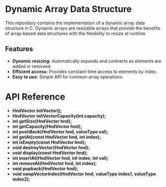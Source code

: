 # Dynamic Array Data Structure

This repository contains the implementation of a dynamic array data structure in C. Dynamic arrays are resizable arrays that provide the benefits of array-based data structures with the flexibility to resize at runtime.

## Features

- **Dynamic resizing:** Automatically expands and contracts as elements are added or removed.
- **Efficient access:** Provides constant-time access to elements by index.
- **Easy to use:** Simple API for common array operations.

# API Reference

- **HndVector initVector();**
- **HndVector initVectorCapacity(int capacity);**
- **int getSize(HndVector hnd);**
- **int getCapacity(HndVector hnd);**
- **int pushBack(HndVector hnd, valueType val);**
- **int getAt(const HndVector hnd, int index);**
- **int isEmpty(const HndVector hnd);**
- **void destroyVector(HndVector hnd);**
- **void display(const HndVector hnd);**
- **int insertAt(HndVector hnd, int index, int val);**
- **int removeAt(HndVector hnd, int index);**
- **void popback(HndVector hnd);**
- **void swapVectorIndex(HndVector hnd, valueType index1, valueType index2);**
